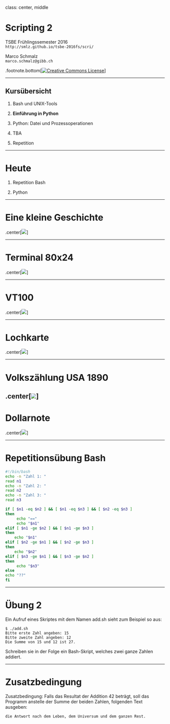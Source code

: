 class: center, middle
# Scripting 2

TSBE Frühlingssemester 2016  
`http://smlz.github.io/tsbe-2016fs/scri/`  

Marco Schmalz  
`marco.schmalz@gibb.ch`  
  
.footnote.bottom[<a rel="license" href="http://creativecommons.org/licenses/by-sa/4.0/"><img alt="Creative Commons License" style="border-width:0" src="/assets/cc88x31.png" /></a>]

---
## Kursübersicht

1. Bash und UNIX-Tools

2. **Einführung in Python**

3. Python: Datei und Prozessoperationen

4. TBA

5. Repetition
---
# Heute

1. Repetition Bash

2. Python
---

# Eine kleine Geschichte

.center[![](imgs/chimps.jpg)]

---
# Terminal 80x24

.center[![](imgs/terminal.png)]


---
# VT100

.center[![](imgs/vt100.jpg)]

---
# Lochkarte

.center[![](imgs/punch-card.jpg)]

---
# Volkszählung USA 1890

.center[![](imgs/hollerith.gif)]
---
# Dollarnote

.center[![](imgs/dollar.jpg)]

---
# Repetitionsübung Bash

```bash
#!/bin/bash
echo -n "Zahl 1: "
read n1
echo -n "Zahl 2: "
read n2
echo -n "Zahl 3: "
read n3

if [ $n1 -eq $n2 ] && [ $n1 -eq $n3 ] && [ $n2 -eq $n3 ]
then
     echo "=="
     echo "$n1"    
elif [ $n1 -ge $n2 ] && [ $n1 -ge $n3 ]
then
	echo "$n1"
elif [ $n2 -ge $n1 ] && [ $n2 -ge $n3 ]         
then
	echo "$n2"
elif [ $n3 -ge $n1 ] && [ $n3 -ge $n2 ]         
then
     echo "$n3"
else
echo "??"    
fi
```
---
# Übung 2

Ein Aufruf eines Skriptes mit dem Namen add.sh sieht zum Beispiel so aus:

```
$ ./add.sh
Bitte erste Zahl angeben: 15
Bitte zweite Zahl angeben: 12 
Die Summe von 15 und 12 ist 27.
```
Schreiben sie in der Folge ein Bash-Skript, welches zwei ganze Zahlen addiert.

---
# Zusatzbedingung

Zusatzbedingung: Falls das Resultat der Addition 42 beträgt, soll das Programm anstelle der Summe der beiden Zahlen, folgenden Text ausgeben: 
```
die Antwort nach dem Leben, dem Universum und dem ganzen Rest.
```
